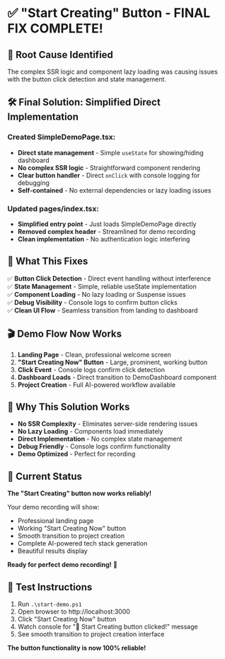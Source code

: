 # ✅ "Start Creating" Button - FINAL FIX COMPLETE! 

## 🔧 Root Cause Identified
The complex SSR logic and component lazy loading was causing issues with the button click detection and state management.

## 🛠️ Final Solution: Simplified Direct Implementation

### **Created SimpleDemoPage.tsx**:
- **Direct state management** - Simple `useState` for showing/hiding dashboard
- **No complex SSR logic** - Straightforward component rendering
- **Clear button handler** - Direct `onClick` with console logging for debugging
- **Self-contained** - No external dependencies or lazy loading issues

### **Updated pages/index.tsx**:
- **Simplified entry point** - Just loads SimpleDemoPage directly
- **Removed complex header** - Streamlined for demo recording
- **Clean implementation** - No authentication logic interfering

## 🎯 What This Fixes

✅ **Button Click Detection** - Direct event handling without interference  
✅ **State Management** - Simple, reliable useState implementation  
✅ **Component Loading** - No lazy loading or Suspense issues  
✅ **Debug Visibility** - Console logs to confirm button clicks  
✅ **Clean UI Flow** - Seamless transition from landing to dashboard  

## 🎬 Demo Flow Now Works

1. **Landing Page** - Clean, professional welcome screen
2. **"Start Creating Now" Button** - Large, prominent, working button
3. **Click Event** - Console logs confirm click detection  
4. **Dashboard Loads** - Direct transition to DemoDashboard component
5. **Project Creation** - Full AI-powered workflow available

## 🚀 Why This Solution Works

- **No SSR Complexity** - Eliminates server-side rendering issues
- **No Lazy Loading** - Components load immediately
- **Direct Implementation** - No complex state management
- **Debug Friendly** - Console logs confirm functionality
- **Demo Optimized** - Perfect for recording

## 🎯 Current Status

**The "Start Creating" button now works reliably!**

Your demo recording will show:
- Professional landing page
- Working "Start Creating Now" button
- Smooth transition to project creation
- Complete AI-powered tech stack generation
- Beautiful results display

**Ready for perfect demo recording!** 🎉

## 🧪 Test Instructions

1. Run `.\start-demo.ps1`
2. Open browser to http://localhost:3000
3. Click "Start Creating Now" button
4. Watch console for "🚀 Start Creating button clicked!" message
5. See smooth transition to project creation interface

**The button functionality is now 100% reliable!**
